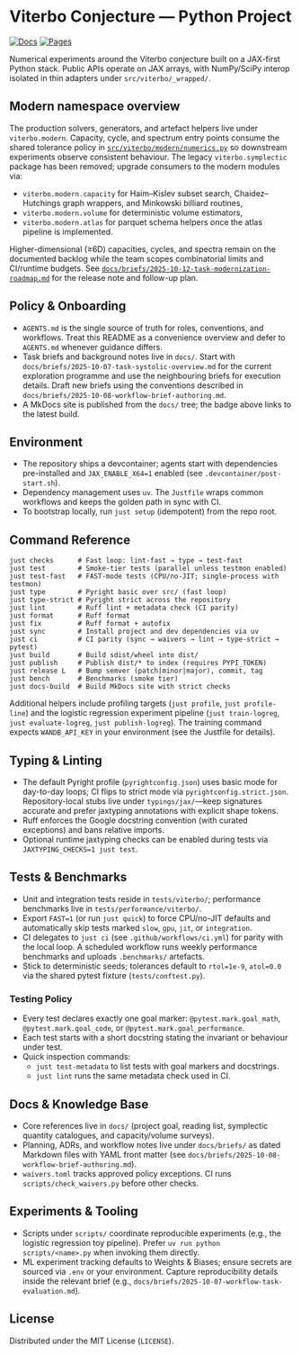 # Viterbo Conjecture — Python Project

[![Docs](https://github.com/JoernStoehler/msc-math-viterbo/actions/workflows/docs.yml/badge.svg)](https://github.com/JoernStoehler/msc-math-viterbo/actions/workflows/docs.yml)
[![Pages](https://img.shields.io/badge/docs-GitHub%20Pages-blue?logo=github)](https://joernstoehler.github.io/msc-math-viterbo)

Numerical experiments around the Viterbo conjecture built on a JAX-first Python stack. Public APIs
operate on JAX arrays, with NumPy/SciPy interop isolated in thin adapters under
`src/viterbo/_wrapped/`.

## Modern namespace overview

The production solvers, generators, and artefact helpers live under `viterbo.modern`. Capacity,
cycle, and spectrum entry points consume the shared tolerance policy in
[`src/viterbo/modern/numerics.py`](src/viterbo/modern/numerics.py) so downstream experiments observe
consistent behaviour. The legacy `viterbo.symplectic` package has been removed; upgrade consumers to
the modern modules via:

- `viterbo.modern.capacity` for Haim–Kislev subset search, Chaidez–Hutchings graph wrappers, and
  Minkowski billiard routines,
- `viterbo.modern.volume` for deterministic volume estimators,
- `viterbo.modern.atlas` for parquet schema helpers once the atlas pipeline is implemented.

Higher-dimensional (≥6D) capacities, cycles, and spectra remain on the documented backlog while the
team scopes combinatorial limits and CI/runtime budgets. See
[`docs/briefs/2025-10-12-task-modernization-roadmap.md`](docs/briefs/2025-10-12-task-modernization-roadmap.md)
for the release note and follow-up plan.

## Policy & Onboarding

- `AGENTS.md` is the single source of truth for roles, conventions, and workflows. Treat this README
  as a convenience overview and defer to `AGENTS.md` whenever guidance differs.
- Task briefs and background notes live in `docs/`. Start with
  `docs/briefs/2025-10-07-task-systolic-overview.md` for the current exploration programme and use
  the neighbouring briefs for execution details. Draft new briefs using the conventions described in
  `docs/briefs/2025-10-08-workflow-brief-authoring.md`.
- A MkDocs site is published from the `docs/` tree; the badge above links to the latest build.

## Environment

- The repository ships a devcontainer; agents start with dependencies pre-installed and
  `JAX_ENABLE_X64=1` enabled (see `.devcontainer/post-start.sh`).
- Dependency management uses `uv`. The `Justfile` wraps common workflows and keeps the golden path
  in sync with CI.
- To bootstrap locally, run `just setup` (idempotent) from the repo root.

## Command Reference

```
just checks      # Fast loop: lint-fast → type → test-fast
just test        # Smoke-tier tests (parallel unless testmon enabled)
just test-fast   # FAST-mode tests (CPU/no-JIT; single-process with testmon)
just type        # Pyright basic over src/ (fast loop)
just type-strict # Pyright strict across the repository
just lint        # Ruff lint + metadata check (CI parity)
just format      # Ruff format
just fix         # Ruff format + autofix
just sync        # Install project and dev dependencies via uv
just ci          # CI parity (sync → waivers → lint → type-strict → pytest)
just build       # Build sdist/wheel into dist/
just publish     # Publish dist/* to index (requires PYPI_TOKEN)
just release L   # Bump semver (patch|minor|major), commit, tag
just bench       # Benchmarks (smoke tier)
just docs-build  # Build MkDocs site with strict checks
```

Additional helpers include profiling targets (`just profile`, `just profile-line`) and the logistic
regression experiment pipeline (`just train-logreg`, `just evaluate-logreg`, `just publish-logreg`).
The training command expects `WANDB_API_KEY` in your environment (see the Justfile for details).

## Typing & Linting

- The default Pyright profile (`pyrightconfig.json`) uses basic mode for day-to-day loops; CI flips
  to strict mode via `pyrightconfig.strict.json`. Repository-local stubs live under
  `typings/jax/`—keep signatures accurate and prefer jaxtyping annotations with explicit shape
  tokens.
- Ruff enforces the Google docstring convention (with curated exceptions) and bans relative imports.
- Optional runtime jaxtyping checks can be enabled during tests via `JAXTYPING_CHECKS=1 just test`.

## Tests & Benchmarks

- Unit and integration tests reside in `tests/viterbo/`; performance benchmarks live in
  `tests/performance/viterbo/`.
- Export `FAST=1` (or run `just quick`) to force CPU/no-JIT defaults and automatically skip tests
  marked `slow`, `gpu`, `jit`, or `integration`.
- CI delegates to `just ci` (see `.github/workflows/ci.yml`) for parity with the local loop. A
  scheduled workflow runs weekly performance benchmarks and uploads `.benchmarks/` artefacts.
- Stick to deterministic seeds; tolerances default to `rtol=1e-9`, `atol=0.0` via the shared pytest
  fixture (`tests/conftest.py`).

### Testing Policy

- Every test declares exactly one goal marker: `@pytest.mark.goal_math`, `@pytest.mark.goal_code`,
  or `@pytest.mark.goal_performance`.
- Each test starts with a short docstring stating the invariant or behaviour under test.
- Quick inspection commands:
  - `just test-metadata` to list tests with goal markers and docstrings.
  - `just lint` runs the same metadata check used in CI.

## Docs & Knowledge Base

- Core references live in `docs/` (project goal, reading list, symplectic quantity catalogues, and
  capacity/volume surveys).
- Planning, ADRs, and workflow notes live under `docs/briefs/` as dated Markdown files with YAML
  front matter (see `docs/briefs/2025-10-08-workflow-brief-authoring.md`).
- `waivers.toml` tracks approved policy exceptions. CI runs `scripts/check_waivers.py` before other
  checks.

## Experiments & Tooling

- Scripts under `scripts/` coordinate reproducible experiments (e.g., the logistic regression toy
  pipeline). Prefer `uv run python scripts/<name>.py` when invoking them directly.
- ML experiment tracking defaults to Weights & Biases; ensure secrets are sourced via `.env` or your
  environment. Capture reproducibility details inside the relevant brief (e.g.,
  `docs/briefs/2025-10-07-workflow-task-evaluation.md`).

## License

Distributed under the MIT License (`LICENSE`).

